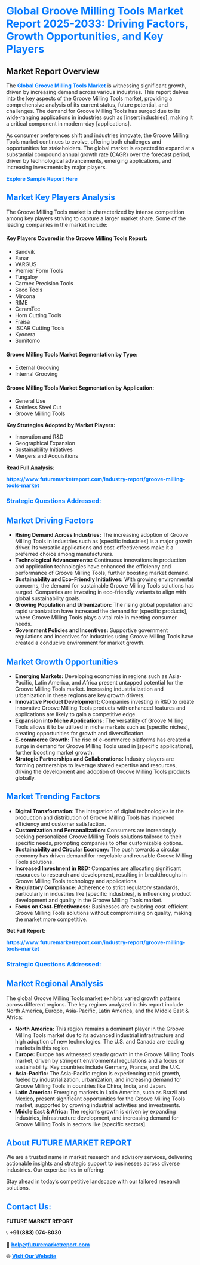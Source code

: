 <h1 style="color: #007BFF;">Global Groove Milling Tools Market Report 2025-2033: Driving Factors, Growth Opportunities, and Key Players</h1>

<section id="overview">
<h2>Market Report Overview</h2>
<p>The <a href="https://www.futuremarketreport.com/industry-report/groove-milling-tools-market" style="color: #007BFF; text-decoration: none;"><strong>Global Groove Milling Tools Market</strong></a> is witnessing significant growth, driven by increasing demand across various industries. This report delves into the key aspects of the Groove Milling Tools market, providing a comprehensive analysis of its current status, future potential, and challenges. The demand for Groove Milling Tools has surged due to its wide-ranging applications in industries such as [insert industries], making it a critical component in modern-day [applications].</p>
<p>As consumer preferences shift and industries innovate, the Groove Milling Tools market continues to evolve, offering both challenges and opportunities for stakeholders. The global market is expected to expand at a substantial compound annual growth rate (CAGR) over the forecast period, driven by technological advancements, emerging applications, and increasing investments by major players.</p>
</section>

<section id="overview">
<p><a href="https://www.futuremarketreport.com/request-sample/reportId=124482" style="color: #007BFF; text-decoration: none;"><strong>Explore Sample Report Here</strong></a></p>
</section>

<section id="key-players">
<h2 style="color: #007BFF;">Market Key Players Analysis</h2>
<p>The Groove Milling Tools market is characterized by intense competition among key players striving to capture a larger market share. Some of the leading companies in the market include:</p>
<h4>Key Players Covered in the Groove Milling Tools Report:</h4>
<ul><li>Sandvik</li><li>Fanar</li><li>VARGUS</li><li>Premier Form Tools</li><li>Tungaloy</li><li>Carmex Precision Tools</li><li>Seco Tools</li><li>Mircona</li><li>RIME</li><li>CeramTec</li><li>Horn Cutting Tools</li><li>Fraisa</li><li>ISCAR Cutting Tools</li><li>Kyocera</li><li>Sumitomo</li></ul>
<h4>Groove Milling Tools Market Segmentation by Type:</h4>
<ul><li>External Grooving</li><li>Internal Grooving</li></ul>

<h4>Groove Milling Tools Market Segmentation by Application:</h4>
<ul><li>General Use</li><li>Stainless Steel Cut</li><li>Groove Milling Tools</li></ul>
<p><strong>Key Strategies Adopted by Market Players:</strong></p>
<ul>
<li>Innovation and R&D</li>
<li>Geographical Expansion</li>
<li>Sustainability Initiatives</li>
<li>Mergers and Acquisitions</li>
</ul>
</section>

<section>
<p><strong>Read Full Analysis: </strong></p><a href="https://www.futuremarketreport.com/industry-report/groove-milling-tools-market" style="color: #007BFF; text-decoration: none;"><strong>https://www.futuremarketreport.com/industry-report/groove-milling-tools-market</strong></a>
<h3 style="color: #007BFF;">Strategic Questions Addressed:</h3>
</section>

<section id="driving-factors">
<h2 style="color: #007BFF;">Market Driving Factors</h2>
<ul>
<li><strong>Rising Demand Across Industries:</strong> The increasing adoption of Groove Milling Tools in industries such as [specific industries] is a major growth driver. Its versatile applications and cost-effectiveness make it a preferred choice among manufacturers.</li>
<li><strong>Technological Advancements:</strong> Continuous innovations in production and application technologies have enhanced the efficiency and performance of Groove Milling Tools, further boosting market demand.</li>
<li><strong>Sustainability and Eco-Friendly Initiatives:</strong> With growing environmental concerns, the demand for sustainable Groove Milling Tools solutions has surged. Companies are investing in eco-friendly variants to align with global sustainability goals.</li>
<li><strong>Growing Population and Urbanization:</strong> The rising global population and rapid urbanization have increased the demand for [specific products], where Groove Milling Tools plays a vital role in meeting consumer needs.</li>
<li><strong>Government Policies and Incentives:</strong> Supportive government regulations and incentives for industries using Groove Milling Tools have created a conducive environment for market growth.</li>
</ul>
</section>

<section id="growth-opportunities">
<h2 style="color: #007BFF;">Market Growth Opportunities</h2>
<ul>
<li><strong>Emerging Markets:</strong> Developing economies in regions such as Asia-Pacific, Latin America, and Africa present untapped potential for the Groove Milling Tools market. Increasing industrialization and urbanization in these regions are key growth drivers.</li>
<li><strong>Innovative Product Development:</strong> Companies investing in R&D to create innovative Groove Milling Tools products with enhanced features and applications are likely to gain a competitive edge.</li>
<li><strong>Expansion into Niche Applications:</strong> The versatility of Groove Milling Tools allows it to be utilized in niche markets such as [specific niches], creating opportunities for growth and diversification.</li>
<li><strong>E-commerce Growth:</strong> The rise of e-commerce platforms has created a surge in demand for Groove Milling Tools used in [specific applications], further boosting market growth.</li>
<li><strong>Strategic Partnerships and Collaborations:</strong> Industry players are forming partnerships to leverage shared expertise and resources, driving the development and adoption of Groove Milling Tools products globally.</li>
</ul>
</section>

<section id="trending-factors">
<h2 style="color: #007BFF;">Market Trending Factors</h2>
<ul>
<li><strong>Digital Transformation:</strong> The integration of digital technologies in the production and distribution of Groove Milling Tools has improved efficiency and customer satisfaction.</li>
<li><strong>Customization and Personalization:</strong> Consumers are increasingly seeking personalized Groove Milling Tools solutions tailored to their specific needs, prompting companies to offer customizable options.</li>
<li><strong>Sustainability and Circular Economy:</strong> The push towards a circular economy has driven demand for recyclable and reusable Groove Milling Tools solutions.</li>
<li><strong>Increased Investment in R&D:</strong> Companies are allocating significant resources to research and development, resulting in breakthroughs in Groove Milling Tools technology and applications.</li>
<li><strong>Regulatory Compliance:</strong> Adherence to strict regulatory standards, particularly in industries like [specific industries], is influencing product development and quality in the Groove Milling Tools market.</li>
<li><strong>Focus on Cost-Effectiveness:</strong> Businesses are exploring cost-efficient Groove Milling Tools solutions without compromising on quality, making the market more competitive.</li>
</ul>
</section>

<section>
<p><strong>Get Full Report: </strong></p><a href="https://www.futuremarketreport.com/industry-report/groove-milling-tools-market" style="color: #007BFF; text-decoration: none;"><strong>https://www.futuremarketreport.com/industry-report/groove-milling-tools-market</strong></a>
<h3 style="color: #007BFF;">Strategic Questions Addressed:</h3>
</section>


<section id="regional-analysis">
<h2 style="color: #007BFF;">Market Regional Analysis</h2>
<p>The global Groove Milling Tools market exhibits varied growth patterns across different regions. The key regions analyzed in this report include North America, Europe, Asia-Pacific, Latin America, and the Middle East & Africa:</p>
<ul>
<li><strong>North America:</strong> This region remains a dominant player in the Groove Milling Tools market due to its advanced industrial infrastructure and high adoption of new technologies. The U.S. and Canada are leading markets in this region.</li>
<li><strong>Europe:</strong> Europe has witnessed steady growth in the Groove Milling Tools market, driven by stringent environmental regulations and a focus on sustainability. Key countries include Germany, France, and the U.K.</li>
<li><strong>Asia-Pacific:</strong> The Asia-Pacific region is experiencing rapid growth, fueled by industrialization, urbanization, and increasing demand for Groove Milling Tools in countries like China, India, and Japan.</li>
<li><strong>Latin America:</strong> Emerging markets in Latin America, such as Brazil and Mexico, present significant opportunities for the Groove Milling Tools market, supported by growing industrial activities and investments.</li>
<li><strong>Middle East & Africa:</strong> The region’s growth is driven by expanding industries, infrastructure development, and increasing demand for Groove Milling Tools in sectors like [specific sectors].</li>
</ul>
</section>

<footer>
<h2 style="color: #007BFF;">About FUTURE MARKET REPORT</h2>
<p>We are a trusted name in market research and advisory services, delivering actionable insights and strategic support to businesses across diverse industries. Our expertise lies in offering:</p>

<p>Stay ahead in today’s competitive landscape with our tailored research solutions.</p>

<h2 style="color: #007BFF;">Contact Us:</h2>
<p><strong>FUTURE MARKET REPORT</strong></p>
<p>📞 <strong>+91 (883) 074-8030</strong></p>
<p>📧 <strong><a href="mailto:help@futuremarketreport.com" style="color: #007BFF;">help@futuremarketreport.com</a></strong></p>
<p>🌐 <strong><a href="https://www.futuremarketreport.com/" style="color: #007BFF;">Visit Our Website</a></strong></p>
</footer>